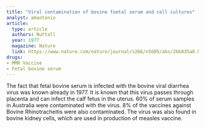 ```yaml
---
title: "Viral contamination of bovine foetal serum and cell cultures"
analyst: amantonio
article:
  type: article
  authors: Nuttall
  year: 1977
  magazine: Nature
  link: https://www.nature.com/nature/journal/v266/n5605/abs/266835a0.html
drugs:
- MMR Vaccine
- Fetal bovine serum
---
```


The fact that fetal bovine serum is infected with the bovine viral diarrhea virus was known already in 1977. It is known that this virus passes through placenta and can infect the calf fetus in the uterus. 60% of serum samples in Australia were contaminated with the virus. 8% of the vaccines against Bovine Rhinotracheitis were also contaminated.
The virus was also found in bovine kidney cells, which are used in production of measles vaccine.
